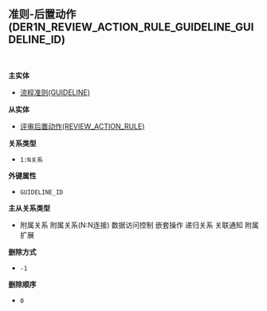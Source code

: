 ## 准则-后置动作(DER1N_REVIEW_ACTION_RULE_GUIDELINE_GUIDELINE_ID) <!-- {docsify-ignore-all} -->



<br>
<p class="panel-title"><b>主实体</b></p>

* [流程准则(GUIDELINE)](module/TestMgmt/guideline)

<p class="panel-title"><b>从实体</b></p>

* [评审后置动作(REVIEW_ACTION_RULE)](module/TestMgmt/review_action_rule)

<p class="panel-title"><b>关系类型</b></p>

* `1:N关系`

<p class="panel-title"><b>外键属性</b></p>

* `GUIDELINE_ID`

<p class="panel-title"><b>主从关系类型</b></p>

* <i class="fa fa-square"/></i> 附属关系 <i class="fa fa-square"/></i> 附属关系(N:N连接) <i class="fa fa-square"/></i> 数据访问控制 <i class="fa fa-square"/></i> 嵌套操作 <i class="fa fa-square"/></i> 递归关系 <i class="fa fa-square"/></i> 关联通知 <i class="fa fa-square"/></i> 附属扩展

<p class="panel-title"><b>删除方式</b></p>

* `-1`

<p class="panel-title"><b>删除顺序</b></p>

* `0`
